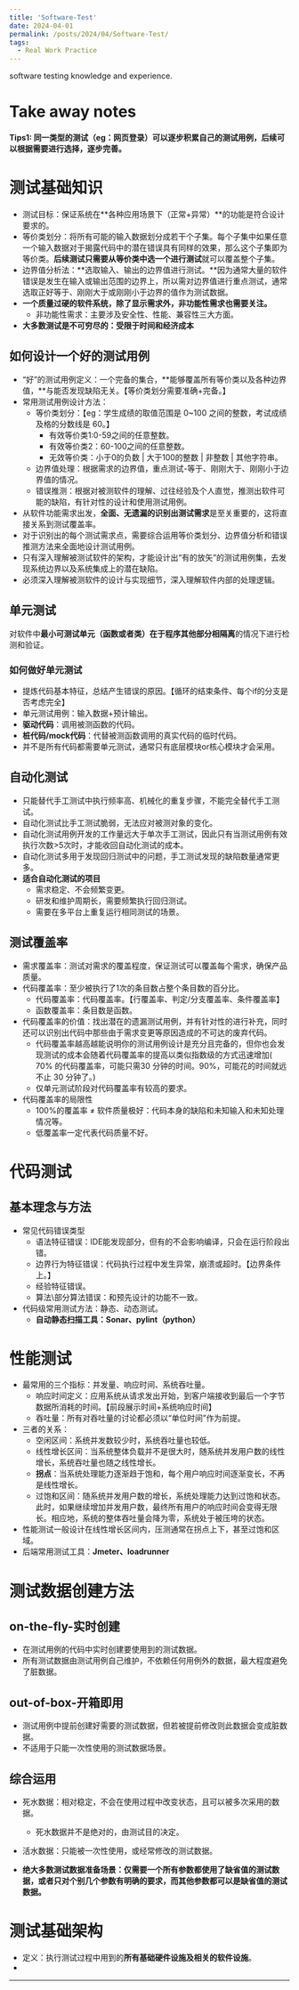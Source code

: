 ```yaml
---
title: 'Software-Test'
date: 2024-04-01
permalink: /posts/2024/04/Software-Test/
tags:
  - Real Work Practice
---
```


software testing knowledge and experience.

# Take away notes

**Tips1: 同一类型的测试（eg：网页登录）可以逐步积累自己的测试用例，后续可以根据需要进行选择，逐步完善。**

# 测试基础知识

* 测试目标：保证系统在**各种应用场景下（正常+异常）**的功能是符合设计要求的。
* 等价类划分：将所有可能的输入数据划分成若干个子集。每个子集中如果任意一个输入数据对于揭露代码中的潜在错误具有同样的效果，那么这个子集即为等价类。**后续测试只需要从等价类中选一个进行测试**就可以覆盖整个子集。
* 边界值分析法：**选取输入、输出的边界值进行测试。**因为通常大量的软件错误是发生在输入或输出范围的边界上，所以需对边界值进行重点测试，通常选取正好等于、刚刚大于或刚刚小于边界的值作为测试数据。
* **一个质量过硬的软件系统，除了显示需求外，非功能性需求也需要关注。**
  * 非功能性需求：主要涉及安全性、性能、兼容性三大方面。
* **大多数测试是不可穷尽的：受限于时间和经济成本**

## 如何设计一个好的测试用例

* “好”的测试用例定义：一个完备的集合，**能够覆盖所有等价类以及各种边界值，**与能否发现缺陷无关。【等价类划分需要准确+完备。】
* 常用测试用例设计方法：
  * 等价类划分：【eg：学生成绩的取值范围是 0~100 之间的整数，考试成绩及格的分数线是 60。】
    * 有效等价类1:0-59之间的任意整数。
    * 有效等价类2：60-100之间的任意整数。
    * 无效等价类：小于0的负数 | 大于100的整数 | 非整数 | 其他字符串。
  * 边界值处理：根据需求的边界值，重点测试-等于、刚刚大于、刚刚小于边界值的情况。
  * 错误推测：根据对被测软件的理解、过往经验及个人直觉，推测出软件可能的缺陷，有针对性的设计和使用测试用例。
* 从软件功能需求出发，**全面、无遗漏的识别出测试需求**是至关重要的，这将直接关系到测试覆盖率。
* 对于识别出的每个测试需求点，需要综合运用等价类划分、边界值分析和错误推测方法来全面地设计测试用例。
* 只有深入理解被测试软件的架构，才能设计出“有的放矢”的测试用例集，去发现系统边界以及系统集成上的潜在缺陷。
* 必须深入理解被测软件的设计与实现细节，深入理解软件内部的处理逻辑。

## 单元测试

对软件中**最小可测试单元（函数或者类）在于程序其他部分相隔离**的情况下进行检测和验证。

### 如何做好单元测试

* 提炼代码基本特征，总结产生错误的原因。【循环的结束条件、每个if的分支是否考虑完全】
* 单元测试用例：输入数据+预计输出。
* **驱动代码**：调用被测函数的代码。
* **桩代码/mock代码**：代替被测函数调用的真实代码的临时代码。
* 并不是所有代码都需要单元测试，通常只有底层模块or核心模块才会采用。

## 自动化测试

* 只能替代手工测试中执行频率高、机械化的重复步骤，不能完全替代手工测试。
* 自动化测试比手工测试脆弱，无法应对被测对象的变化。
* 自动化测试用例开发的工作量远大于单次手工测试，因此只有当测试用例有效执行次数>5次时，才能收回自动化测试的成本。
* 自动化测试多用于发现回归测试中的问题，手工测试发现的缺陷数量通常更多。
* **适合自动化测试的项目**
  * 需求稳定、不会频繁变更。
  * 研发和维护周期长，需要频繁执行回归测试。
  * 需要在多平台上重复运行相同测试的场景。

## 测试覆盖率

* 需求覆盖率：测试对需求的覆盖程度，保证测试可以覆盖每个需求，确保产品质量。
* 代码覆盖率：至少被执行了1次的条目数占整个条目数的百分比。
  * 代码覆盖率：代码覆盖率。【行覆盖率、判定/分支覆盖率、条件覆盖率】
  * 函数覆盖率：条目数是函数。
* 代码覆盖率的价值：找出潜在的遗漏测试用例，并有针对性的进行补充，同时还可以识别出代码中那些由于需求变更等原因造成的不可达的废弃代码。
  * 代码覆盖率越高越能说明你的测试用例设计是充分且完备的，但你也会发现测试的成本会随着代码覆盖率的提高以类似指数级的方式迅速增加( 70% 的代码覆盖率，可能只需30 分钟的时间。90%，可能花的时间就远不止 30 分钟了。)
  * 仅单元测试阶段对代码覆盖率有较高的要求。
* 代码覆盖率的局限性
  * 100%的覆盖率 ≠ 软件质量极好：代码本身的缺陷和未知输入和未知处理情况等。
  * 低覆盖率一定代表代码质量不好。

# 代码测试

## 基本理念与方法

* 常见代码错误类型
  * 语法特征错误：IDE能发现部分，但有的不会影响编译，只会在运行阶段出错。
  * 边界行为特征错误：代码执行过程中发生异常，崩溃或超时。【边界条件上。】
  * 经验特征错误。
  * 算法\部分算法错误：和预先设计的功能不一致。
* 代码级常用测试方法：静态、动态测试。
  * **自动静态扫描工具：Sonar、pylint（python）**

# 性能测试

* 最常用的三个指标：并发量、响应时间、系统吞吐量。
  * 响应时间定义：应用系统从请求发出开始，到客户端接收到最后一个字节数据所消耗的时间。【前段展示时间+系统响应时间】
  * 吞吐量：所有对吞吐量的讨论都必须以“单位时间”作为前提。
* 三者的关系：
  * 空闲区间：系统并发数较少时，系统吞吐量也较低。
  * 线性增长区间：当系统整体负载并不是很大时，随系统并发用户数的线性增长，系统吞吐量也随之线性增长。
  * **拐点**：当系统处理能力逐渐趋于饱和，每个用户响应时间逐渐变长，不再是线性增长。
  * 过饱和区间：随系统并发用户数的增长，系统处理能力达到过饱和状态。此时，如果继续增加并发用户数，最终所有用户的响应时间会变得无限长。相应地，系统的整体吞吐量会降为零，系统处于被压垮的状态。
* 性能测试一般设计在线性增长区间内，压测通常在拐点上下，甚至过饱和区域。
* 后端常用测试工具：**Jmeter、loadrunner**

# 测试数据创建方法

## on-the-fly-实时创建

* 在测试用例的代码中实时创建要使用到的测试数据。
* 所有测试数据由测试用例自己维护，不依赖任何用例外的数据，最大程度避免了脏数据。

## out-of-box-开箱即用

* 测试用例中提前创建好需要的测试数据，但若被提前修改则此数据会变成脏数据。
* 不适用于只能一次性使用的测试数据场景。

## 综合运用

* 死水数据：相对稳定，不会在使用过程中改变状态，且可以被多次采用的数据。
  * 死水数据并不是绝对的，由测试目的决定。
* 活水数据：只能被一次性使用，或经常修改的测试数据。

* **绝大多数测试数据准备场景：仅需要一个所有参数都使用了缺省值的测试数据，或者只对个别几个参数有明确的要求，而其他参数都可以是缺省值的测试数据。**

# 测试基础架构

* 定义：执行测试过程中用到的**所有基础硬件设施及相关的软件设施**。
* 


------

